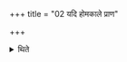 +++
title = "02 यदि होमकाले प्राण"

+++

<details><summary>थिते</summary>

2. If (the Āhavanīya-fire gets extinguished at the time of the Agnihotra-libation) one should offer a libation of with prāṇa udānamapyagāt, in the Gārhapatya-fire.
</details>
